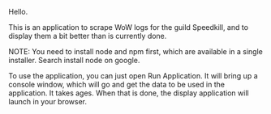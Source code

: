 Hello.

This is an application to scrape WoW logs for the guild Speedkill, and to display them a bit better than is currently done.

NOTE:
You need to install node and npm first, which are available in a single installer. Search install node on google.

To use the application, you can just open Run Application.
It will bring up a console window, which will go and get the data to be used in the application. It takes ages.
When that is done, the display application will launch in your browser.
